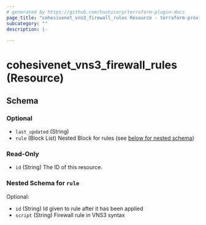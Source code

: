 ```yaml
---
# generated by https://github.com/hashicorp/terraform-plugin-docs
page_title: "cohesivenet_vns3_firewall_rules Resource - terraform-provider-cohesivenet"
subcategory: ""
description: |-
  
---
```


# cohesivenet_vns3_firewall_rules (Resource)





<!-- schema generated by tfplugindocs -->
## Schema

### Optional

- `last_updated` (String)
- `rule` (Block List) Nested Block for rules (see [below for nested schema](#nestedblock--rule))

### Read-Only

- `id` (String) The ID of this resource.

<a id="nestedblock--rule"></a>
### Nested Schema for `rule`

Optional:

- `id` (String) Id given to rule after it has been applied
- `script` (String) Firewall rule in VNS3 syntax


